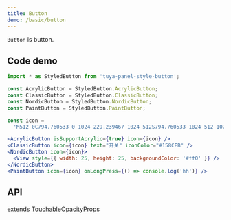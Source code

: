 ```yaml
---
title: Button
demo: /basic/button
---
```


<Desc>

`Button` is button.

</Desc>

## Code demo

```jsx
import * as StyledButton from 'tuya-panel-style-button';

const AcrylicButton = StyledButton.AcrylicButton;
const ClassicButton = StyledButton.ClassicButton;
const NordicButton = StyledButton.NordicButton;
const PaintButton = StyledButton.PaintButton;

const icon =
  'M512 0C794.760533 0 1024 229.239467 1024 512S794.760533 1024 512 1024 0 794.760533 0 512 229.239467 0 512 0z m185.048178 327.0656a26.988089 26.988089 0 0 0-38.183822 38.183822 207.712711 207.712711 0 1 1-293.728712 0 26.988089 26.988089 0 1 0-38.183822-38.183822c-102.172444 102.1952-102.172444 267.901156 0 370.096356 102.1952 102.172444 267.901156 102.172444 370.096356 0 102.172444-102.1952 102.172444-267.901156 0-370.096356zM511.886222 227.555556a27.079111 27.079111 0 0 0-26.919822 24.302933l-0.136533 2.776178v196.152889a27.079111 27.079111 0 0 0 53.998933 2.776177l0.136533-2.776177v-196.152889a27.079111 27.079111 0 0 0-27.079111-27.079111z';

<AcrylicButton isSupportAcrylic={true} icon={icon} />
<ClassicButton icon={icon} text="开关" iconColor="#158CFB" />
<NordicButton icon={icon}>
  <View style={{ width: 25, height: 25, backgroundColor: '#ff0' }} />
</NordicButton>
<PaintButton icon={icon} onLongPress={() => console.log('hh')} />
```
 
## API

extends [TouchableOpacityProps](https://reactnative.dev/docs/touchableopacity#props)

<API src="../../../node_modules/tuya-panel-style-button/lib/interface.d.ts" exports='["IButtonProps"]'></API>
